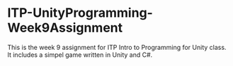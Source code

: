 # ITP-UnityProgramming-Week9Assignment
This is the week 9 assignment for ITP Intro to Programming for Unity class. It includes a simpel game written in Unity and C#.
